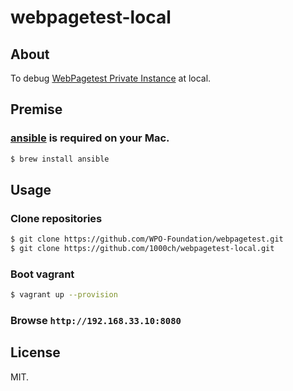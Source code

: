 # webpagetest-local

## About

To debug [WebPagetest Private Instance](https://github.com/WPO-Foundation/webpagetest) at local.

## Premise

### [ansible](http://www.ansibleworks.com/) is required on your Mac.

```sh
$ brew install ansible
```

## Usage

### Clone repositories

```sh
$ git clone https://github.com/WPO-Foundation/webpagetest.git
$ git clone https://github.com/1000ch/webpagetest-local.git
```
### Boot vagrant

```sh
$ vagrant up --provision
```

### Browse `http://192.168.33.10:8080`

## License

MIT.